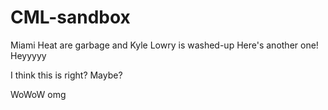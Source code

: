 # CML-sandbox
Miami Heat are garbage and Kyle Lowry is washed-up
Here's another one!
Heyyyyy


I think this is right? Maybe?

WoWoW
omg


